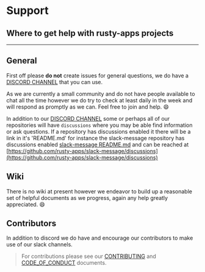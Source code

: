 # Support

## Where to get help with rusty-apps projects

---

## General

First off please **do not** create issues for general questions, we do have a [DISCORD CHANNEL](https://discord.gg/k8aejMjKjs) that you can use.

As we are currently a small community and do not have people available to chat all the time however we do try to check at least daily in the week and will respond as promptly as we can. Feel free to join and help. :smile:

In addition to our [DISCORD CHANNEL](https://discord.gg/k8aejMjKjs) some or perhaps all of our repositories will have `discussions` where you may be able find information or ask questions.
If a repository has discussions enabled it there will be a link in it's 'README.md' for instance the slack-message repository has discussions enabled [slack-message README.md](https://github.com/rusty-apps/slack-message) and can be reached at [https://github.com/rusty-apps/slack-message/discussions](https://github.com/rusty-apps/slack-message/discussions)

## Wiki

There is no wiki at present however we endeavor to build up a reasonable set of helpful documents as we progress, again any help greatly appreciated. :smile:

## Contributors

In addition to discord we do have and encourage our contributors to make use of our slack channels.

> For contributions please see our [CONTRIBUTING](CONTRIBUTING.md) and [CODE_OF_CONDUCT](CODE_OF_CONDUCT.md) documents.
